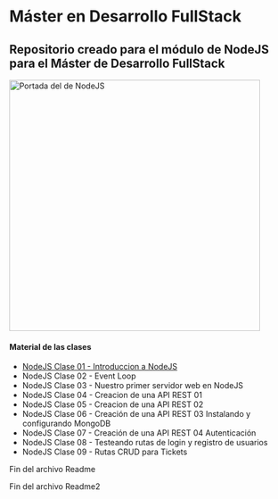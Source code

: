 <h1>Máster en Desarrollo FullStack</h1>

<h2>Repositorio creado para el módulo de NodeJS para el Máster de Desarrollo FullStack</h2>

<img width="450px" src="00_indice_portada/Portada.jpg" alt="Portada del de NodeJS" />

<h4>Material de las clases</h4>
<ul>
    <li><a target="_blank" href="./01_clases/Clase 01 - Introduccion a NodeJS/NodeJS Clase 01 - Introduccion a NodeJS - Diapositivas.pdf">NodeJS Clase 01 - Introduccion a NodeJS</a></li>
    <li>NodeJS Clase 02 - Event Loop</li>
    <li>NodeJS Clase 03 - Nuestro primer servidor web en NodeJS</li>
    <li>NodeJS Clase 04 - Creacion de una API REST 01</li>
    <li>NodeJS Clase 05 - Creacion de una API REST 02</li>
    <li>NodeJS Clase 06 - Creación de una API REST 03 Instalando y configurando MongoDB</li>
    <li>NodeJS Clase 07 - Creación de una API REST 04 Autenticación</li>
    <li>NodeJS Clase 08 - Testeando rutas de login y registro de usuarios</li>
    <li>NodeJS Clase 09 - Rutas CRUD para Tickets</li>
</ul>

<p>Fin del archivo Readme</p>
<p>Fin del archivo Readme2</p>

